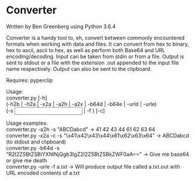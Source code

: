 # Converter

Written by Ben Greenberg using Python 3.6.4

Converter is a handy tool to, eh, convert between commonly encountered formats when working with data and files. It can convert from hex to binary, hex to ascii, ascii to hex, as well as perform both Base64 and URL encoding/decoding. Input can be taken from stdin or from a file. Output is sent to stdout or a file with the extension .out appended to the input file name respectively. Output can also be sent to the clipboard.

Requires: pyperclip

Usage:  
converter.py [-h]  
(-h2b | -h2a | -x2a | -a2h | -a2x | -b64d | -b64e | -urld | -urle)  
(-s <input> | -f <filename>) [-c]  
                    
Usage examples:  
converter.py -a2h -s "ABCDabcd" -> 41 42 43 44 61 62 63 64  
converter.py -x2a -c -s "\x41\x42\x43\x44\x61\x62\x63\x64" -> ABCDabcd (to stdout and clipboard)  
converter.py -b64d -s "R2l2ZSBtZSBiYXNlNjQgb3IgZ2l2ZSBtZSBkZWF0aA==" -> Give me base64 or give me death  
converter.py -urle -f a.txt -> Will produce output file called a.txt.out with URL encoded contents of a.txt  
